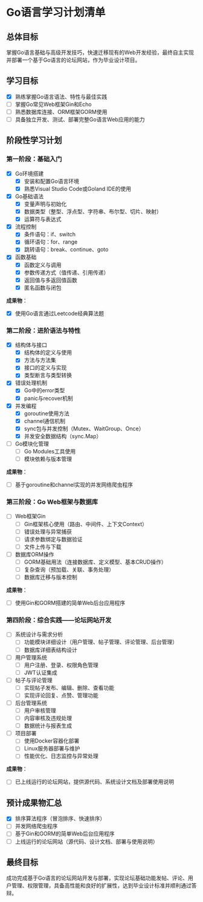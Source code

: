 # Go语言学习计划清单

## 总体目标

掌握Go语言基础与高级开发技巧，快速迁移现有的Web开发经验，最终自主实现并部署一个基于Go语言的论坛网站，作为毕业设计项目。

## 学习目标

- [x] 熟练掌握Go语言语法、特性与最佳实践
- [ ] 掌握Go常见Web框架Gin和Echo
- [ ] 熟悉数据库连接、ORM框架GORM使用
- [ ] 具备独立开发、测试、部署完整Go语言Web应用的能力

## 阶段性学习计划

### 第一阶段：基础入门

- [x] Go环境搭建
  - [x] 安装和配置Go语言环境
  - [x] 熟悉Visual Studio Code或Goland IDE的使用
- [x] Go基础语法
  - [x] 变量声明与初始化
  - [x] 数据类型（整型、浮点型、字符串、布尔型、切片、映射）
  - [x] 运算符与表达式
- [x] 流程控制
  - [x] 条件语句：if、switch
  - [x] 循环语句：for、range
  - [x] 跳转语句：break、continue、goto
- [x] 函数基础
  - [x] 函数定义与调用
  - [x] 参数传递方式（值传递、引用传递）
  - [x] 返回值与多返回值函数
  - [x] 匿名函数与闭包

**成果物**：

- [x] 使用Go语言通过Leetcode经典算法题

### 第二阶段：进阶语法与特性

- [x] 结构体与接口
  - [x] 结构体的定义与使用
  - [x] 方法与方法集
  - [x] 接口的定义与实现
  - [x] 类型断言与类型转换
- [x] 错误处理机制
  - [x] Go中的error类型
  - [x] panic与recover机制
- [x] 并发编程
  - [x] goroutine使用方法
  - [x] channel通信机制
  - [x] sync包与并发控制（Mutex、WaitGroup、Once）
  - [x] 并发安全数据结构（sync.Map）
- [ ] Go模块化管理
  - [ ] Go Modules工具使用
  - [ ] 模块依赖与版本管理

**成果物**：

- [ ] 基于goroutine和channel实现的并发网络爬虫程序

### 第三阶段：Go Web框架与数据库

- [ ] Web框架Gin
  - [ ] Gin框架核心使用（路由、中间件、上下文Context）
  - [ ] 错误处理与异常捕获
  - [ ] 请求参数绑定与数据验证
  - [ ] 文件上传与下载
- [ ] 数据库ORM操作
  - [ ] GORM基础用法（连接数据库、定义模型、基本CRUD操作）
  - [ ] 复杂查询（预加载、关联、事务处理）
  - [ ] 数据库迁移与版本控制

**成果物**：

- [ ] 使用Gin和GORM搭建的简单Web后台应用程序

### 第四阶段：综合实践——论坛网站开发

- [ ] 系统设计与需求分析
  - [ ] 功能模块详细设计（用户管理、帖子管理、评论管理、后台管理）
  - [ ] 数据库详细表结构设计
- [ ] 用户管理系统
  - [ ] 用户注册、登录、权限角色管理
  - [ ] JWT认证集成
- [ ] 帖子与评论管理
  - [ ] 实现帖子发布、编辑、删除、查看功能
  - [ ] 实现评论回复、点赞、管理功能
- [ ] 后台管理系统
  - [ ] 用户审核管理
  - [ ] 内容审核及违规处理
  - [ ] 数据统计与报表生成
- [ ] 项目部署
  - [ ] 使用Docker容器化部署
  - [ ] Linux服务器部署与维护
  - [ ] 性能优化、日志监控与异常处理

**成果物**：

- [ ] 已上线运行的论坛网站，提供源代码、系统设计文档及部署使用说明

## 预计成果物汇总

- [x] 排序算法程序（冒泡排序、快速排序）
- [ ] 并发网络爬虫程序
- [ ] 基于Gin和GORM的简单Web后台应用程序
- [ ] 上线运行的论坛网站（源代码、设计文档、部署与使用说明）

## 最终目标

成功完成基于Go语言的论坛网站开发与部署，实现论坛基础功能发帖、评论、用户管理、权限管理，具备高性能和良好的扩展性，达到毕业设计标准并顺利通过答辩。
